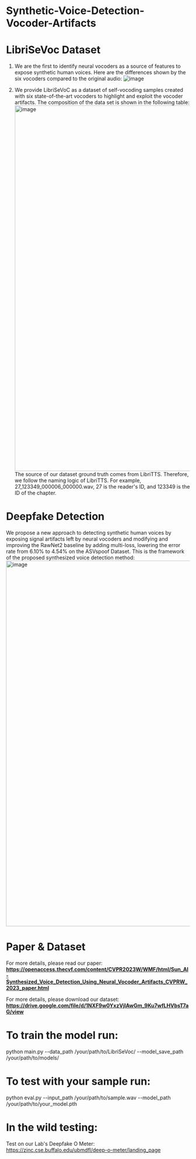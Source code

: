 # Synthetic-Voice-Detection-Vocoder-Artifacts

# LibriSeVoc Dataset
1. We are the first to identify neural vocoders as a source of features to expose synthetic human voices.
   Here are the differences shown by the six vocoders compared to the original audio:
   ![image](https://github.com/csun22/Synthetic-Voice-Detection-Vocoder-Artifacts/assets/90001788/6c3381c4-af7e-4ce2-a446-b3c76bf52aee)

2. We provide LibriSeVoC as a dataset of self-vocoding samples created with six state-of-the-art vocoders to highlight and exploit the vocoder artifacts.
   The composition of the data set is shown in the following table:
   <img width="1000" alt="image" src="https://github.com/csun22/Synthetic-Voice-Detection-Vocoder-Artifacts/assets/90001788/c74fdb20-a5b7-4109-b833-821dd8dd6230">
The source of our dataset ground truth comes from LibriTTS. Therefore, we follow the naming logic of LibriTTS. For example, 27_123349_000006_000000.wav, 27 is the reader's ID, and 123349 is the ID of the chapter.


# Deepfake Detection
We propose a new approach to detecting synthetic human voices by exposing signal artifacts left by neural vocoders and modifying and improving the RawNet2 baseline by adding multi-loss, lowering the error rate from 6.10% to 4.54% on the ASVspoof Dataset.
This is the framework of the proposed synthesized voice detection method:
   <img width="1000" alt="image" src="https://github.com/csun22/Synthetic-Voice-Detection-Vocoder-Artifacts/assets/90001788/c46df06b-6d62-4b0f-a9d2-f5ffc4e378b9">

# Paper & Dataset
For more details, please read our paper: **https://openaccess.thecvf.com/content/CVPR2023W/WMF/html/Sun_AI-Synthesized_Voice_Detection_Using_Neural_Vocoder_Artifacts_CVPRW_2023_paper.html**

For more details, please download our dataset: **https://drive.google.com/file/d/1NXF9w0YxzVjIAwGm_9Ku7wfLHVbsT7aG/view**

# To train the model run:

python main.py --data_path /your/path/to/LibriSeVoc/ --model_save_path /your/path/to/models/

# To test with your sample run:

python eval.py --input_path /your/path/to/sample.wav --model_path /your/path/to/your_model.pth

# In the wild testing:

Test on our Lab's Deepfake O Meter: https://zinc.cse.buffalo.edu/ubmdfl/deep-o-meter/landing_page

